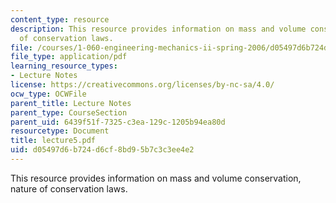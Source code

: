 ```yaml
---
content_type: resource
description: This resource provides information on mass and volume conservation, nature
  of conservation laws.
file: /courses/1-060-engineering-mechanics-ii-spring-2006/d05497d6b724d6cf8bd95b7c3c3ee4e2_lecture5.pdf
file_type: application/pdf
learning_resource_types:
- Lecture Notes
license: https://creativecommons.org/licenses/by-nc-sa/4.0/
ocw_type: OCWFile
parent_title: Lecture Notes
parent_type: CourseSection
parent_uid: 6439f51f-7325-c3ea-129c-1205b94ea80d
resourcetype: Document
title: lecture5.pdf
uid: d05497d6-b724-d6cf-8bd9-5b7c3c3ee4e2
---
```

This resource provides information on mass and volume conservation, nature of conservation laws.